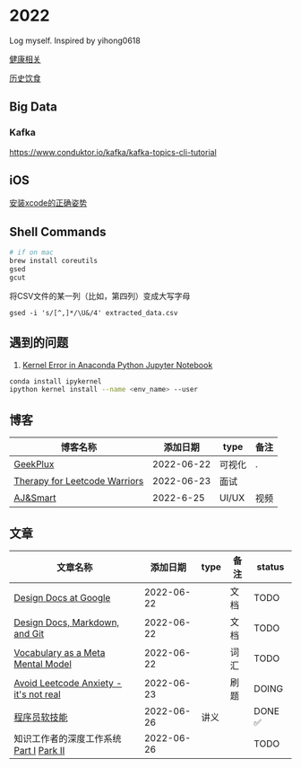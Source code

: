 # 2022
Log myself. Inspired by yihong0618

[健康相关](./notes/健康.md)

[历史饮食](journal/meals.md)

## Big Data

### Kafka
https://www.conduktor.io/kafka/kafka-topics-cli-tutorial


## iOS
[安装xcode的正确姿势](https://www.notion.so/Xcode-dfbe2d934ff84b2d84e34ffceef56fe0#afcac016740d4f90878c6020254f51aa)

## Shell Commands

```sh
# if on mac
brew install coreutils
gsed
gcut
```

将CSV文件的某一列（比如，第四列）变成大写字母

```shell
gsed -i 's/[^,]*/\U&/4' extracted_data.csv
```

## 遇到的问题

1. [Kernel Error in Anaconda Python Jupyter Notebook](https://stackoverflow.com/questions/59243930/kernel-error-in-anaconda-python-jupyter-notebook)

```sh
conda install ipykernel
ipython kernel install --name <env_name> --user 
```


## 博客
| 博客名称 |添加日期 | type | 备注 |
| ---- | ---- | ---- | ---- |
|[GeekPlux](https://geekplux.com/posts)|2022-06-22|可视化|.|
|[Therapy for Leetcode Warriors](https://leetcodetherapy.com/)|2022-06-23| 面试 | |
|[AJ&Smart](https://www.youtube.com/c/AJSmart)|2022-6-25| UI/UX | 视频 |


## 文章

| 文章名称 | 添加日期 | type | 备注 | status |
| ------- | ------- | ---- | ---- | ------- |
| [Design Docs at Google](https://www.industrialempathy.com/posts/design-docs-at-google/) | 2022-06-22 |  | 文档 | TODO |
| [Design Docs, Markdown, and Git](https://caitiem.com/2020/03/29/design-docs-markdown-and-git/) | 2022-06-22 |  | 文档 | TODO |
| [Vocabulary as a Meta Mental Model](https://neilkakkar.com/vocabulary-mental-model.html) | 2022-06-22 |  | 词汇 | TODO |
|[Avoid Leetcode Anxiety - it's not real](https://leetcodetherapy.com/leetcode-anxiety)|2022-06-23| | 刷题 | DOING |
|[程序员软技能](https://programmer-soft-skills.vercel.app/)|2022-06-26| 讲义 |  | DONE ✅ |
|知识工作者的深度工作系统 [Part I](https://twitter.com/Tisoga/status/1515663828536598528) [Park II](https://twitter.com/Tisoga/status/1516040155852804098)|2022-06-26|  |  | TODO |

